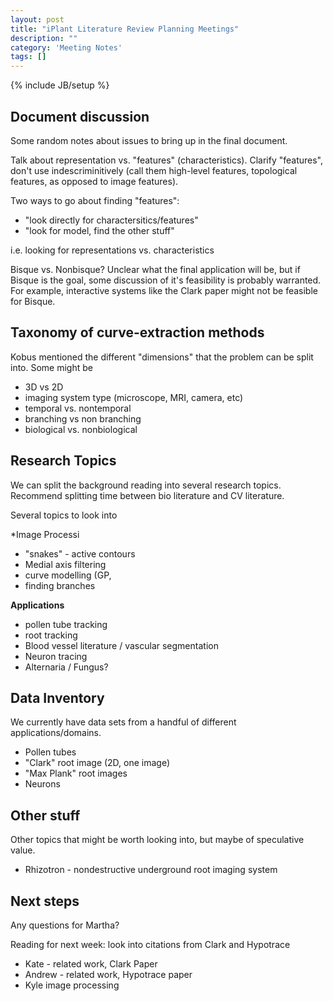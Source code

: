```yaml
---
layout: post
title: "iPlant Literature Review Planning Meetings"
description: ""
category: 'Meeting Notes'
tags: []
---
```

{% include JB/setup %}

Document discussion
------------------

Some random notes about issues to bring up in the final document.


Talk about representation vs. "features" (characteristics).  Clarify "features", don't use indescriminitively (call them high-level features, topological features, as opposed to image features).

Two ways to go about finding "features":

* "look directly for charactersitics/features"
* "look for model, find the other stuff"

i.e. looking for representations vs. characteristics

Bisque vs. Nonbisque?  Unclear what the final application will be, but if Bisque is the goal, some discussion of it's feasibility is probably warranted.  For example, interactive systems like the Clark paper might not be feasible for Bisque.

Taxonomy of curve-extraction methods
-----------------------------
Kobus mentioned the different "dimensions"  that the problem can be split into.  Some might be

* 3D vs 2D  
* imaging system type (microscope, MRI, camera, etc)
* temporal vs. nontemporal
* branching vs non branching
* biological vs. nonbiological

Research Topics
-----------

We can split the background reading into several research topics.  
Recommend splitting time between bio literature and CV literature.

Several topics to look into

*Image Processi

* "snakes" - active contours
* Medial axis filtering
* curve modelling (GP, 
* finding branches

**Applications**

* pollen tube tracking
* root tracking
* Blood vessel literature / vascular segmentation
* Neuron tracing
* Alternaria / Fungus? 


Data Inventory 
---------------
We currently have data sets from a handful of different applications/domains.

* Pollen tubes
* "Clark" root image (2D, one image)
* "Max Plank" root images 
* Neurons


Other stuff
-------
Other topics that might be worth looking into, but maybe of speculative value.

* Rhizotron - nondestructive underground root imaging system 

Next steps
---------

Any questions for Martha?

Reading for next week: look into citations from Clark and Hypotrace

* Kate - related work, Clark Paper
* Andrew - related work, Hypotrace paper
* Kyle image processing

        


